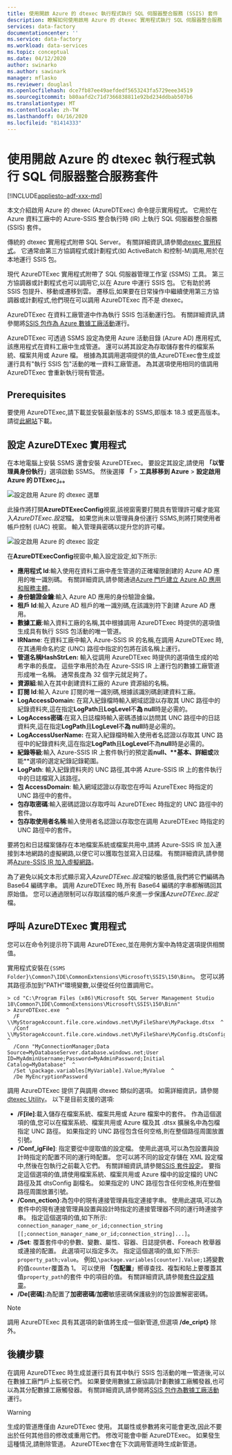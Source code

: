 ```yaml
---
title: 使用開啟 Azure 的 dtexec 執行程式執行 SQL 伺服器整合服務 (SSIS) 套件
description: 瞭解如何使用啟用 Azure 的 dtexec 實用程式執行 SQL 伺服器整合服務 (SSIS) 套件。
services: data-factory
documentationcenter: ''
ms.service: data-factory
ms.workload: data-services
ms.topic: conceptual
ms.date: 04/12/2020
author: swinarko
ms.author: sawinark
manager: mflasko
ms.reviewer: douglasl
ms.openlocfilehash: dce7fb87ee49aefdedf5653243fa5729eee34519
ms.sourcegitcommit: b80aafd2c71d7366838811e92bd234ddbab507b6
ms.translationtype: MT
ms.contentlocale: zh-TW
ms.lasthandoff: 04/16/2020
ms.locfileid: "81414333"
---
```

# <a name="run-sql-server-integration-services-packages-with-the-azure-enabled-dtexec-utility"></a>使用開啟 Azure 的 dtexec 執行程式執行 SQL 伺服器整合服務套件

[!INCLUDE[appliesto-adf-xxx-md](includes/appliesto-adf-xxx-md.md)]

本文介紹啟用 Azure 的 dtexec (AzureDTExec) 命令提示實用程式。 它用於在 Azure 資料工廠中的 Azure-SSIS 整合執行時 (IR) 上執行 SQL 伺服器整合服務 (SSIS) 套件。

傳統的 dtexec 實用程式附帶 SQL Server。 有關詳細資訊,請參閱[dtexec 實用程式](https://docs.microsoft.com/sql/integration-services/packages/dtexec-utility?view=sql-server-2017)。 它通常由第三方協調程式或計劃程式(如 ActiveBatch 和控制-M)調用,用於在本地運行 SSIS 包。 

現代 AzureDTExec 實用程式附帶了 SQL 伺服器管理工作室 (SSMS) 工具。 第三方協調器或計劃程式也可以調用它,以在 Azure 中運行 SSIS 包。 它有助於將 SSIS 包提升、移動或遷移到雲。 遷移后,如果要在日常操作中繼續使用第三方協調器或計劃程式,他們現在可以調用 AzureDTExec 而不是 dtexec。

AzureDTExec 在資料工廠管道中作為執行 SSIS 包活動運行包。 有關詳細資訊,請參閱將[SSIS 包作為 Azure 數據工廠活動](https://docs.microsoft.com/azure/data-factory/how-to-invoke-ssis-package-ssis-activity)運行。 

AzureDTExec 可透過 SSMS 設定為使用 Azure 活動目錄 (Azure AD) 應用程式,該應用程式在資料工廠中生成管道。 還可以將其設定為存取儲存套件的檔案系統、檔案共用或 Azure 檔。 根據為其調用選項提供的值,AzureDTExec會生成並運行具有"執行 SSIS 包"活動的唯一資料工廠管道。 為其選項使用相同的值調用 AzureDTExec 會重新執行現有管道。

## <a name="prerequisites"></a>Prerequisites
要使用 AzureDTExec,請下載並安裝最新版本的 SSMS,即版本 18.3 或更高版本。 請從[此網站](https://docs.microsoft.com/sql/ssms/download-sql-server-management-studio-ssms?view=sql-server-2017)下載。

## <a name="configure-the-azuredtexec-utility"></a>設定 AzureDTExec 實用程式
在本地電腦上安裝 SSMS 還會安裝 AzureDTExec。 要設定其設定,請使用 **「以管理員身份執行**」選項啟動 SSMS。 然後選擇 **「** > **工具移移到 Azure** > **設定啟用 Azure 的 DTExec」。。**

![設定啟用 Azure 的 dtexec 選單](media/how-to-invoke-ssis-package-azure-enabled-dtexec/ssms-azure-enabled-dtexec-menu.png)

此操作將打開**AzureDTExecConfig**視窗,該視窗需要打開具有管理許可權才能寫入*AzureDTExec.設定*檔。 如果您尚未以管理員身份運行 SSMS,則將打開使用者帳戶控制 (UAC) 視窗。 輸入管理員密碼以提升您的許可權。

![設定啟用 Azure 的 dtexec 設定](media/how-to-invoke-ssis-package-azure-enabled-dtexec/ssms-azure-enabled-dtexec-settings.png)

在**AzureDTExecConfig**視窗中,輸入設定設定,如下所示:

- **應用程式 Id**:輸入使用在資料工廠中產生管道的正確權限創建的 Azure AD 應用的唯一識別碼。 有關詳細資訊,請參閱通過[Azure 門戶建立 Azure AD 應用和服務主體](https://docs.microsoft.com/azure/active-directory/develop/howto-create-service-principal-portal)。
- **身份驗證金鑰**:輸入 Azure AD 應用的身份驗證金鑰。
- **租戶 Id**:輸入 Azure AD 租戶的唯一識別碼,在該識別符下創建 Azure AD 應用。
- **數據工廠**:輸入資料工廠的名稱,其中根據調用 AzureDTExec 時提供的選項值生成具有執行 SSIS 包活動的唯一管道。
- **IRName**: 在資料工廠中輸入 Azure-SSIS IR 的名稱,在調用 AzureDTExec 時,在其通用命名約定 (UNC) 路徑中指定的包將在該名稱上運行。
- **管道名稱HashStrLen:** 輸入從調用 AzureDTExec 時提供的選項值生成的哈希字串的長度。 這些字串用於為在 Azure-SSIS IR 上運行包的數據工廠管道形成唯一名稱。 通常長度為 32 個字元就足夠了。
- **資源組**:輸入在其中創建資料工廠的 Azure 資源組的名稱。
- **訂閱 Id**:輸入 Azure 訂閱的唯一識別碼,根據該識別碼創建資料工廠。
- **LogAccessDomain:** 在寫入紀錄檔時輸入網域認證以存取其 UNC 路徑中的紀錄資料夾,這在指定**LogPath**且**LogLevel**不**為 null**時是必需的。
- **LogAccess密碼**:在寫入日誌檔時輸入密碼憑據以訪問其 UNC 路徑中的日誌資料夾,這在指定**LogPath**且**LogLevel**不**為 null**時是必需的。
- **LogAccessUserName:** 在寫入紀錄檔時輸入使用者名認證以存取其 UNC 路徑中的紀錄資料夾,這在指定**LogPath**且**LogLevel**不為**null**時是必需的。
- **紀錄等級**:輸入 Azure-SSIS IR 上套件執行的預定義**null、****基本**、**詳細**或**效能**選項的選定紀錄記錄範圍。
- **LogPath**: 輸入紀錄資料夾的 UNC 路徑,其中將 Azure-SSIS IR 上的套件執行中的日誌檔寫入該路徑。
- **包 AccessDomain**: 輸入網域認證以存取您在呼叫 AzureTExec 時指定的 UNC 路徑中的套件。
- **包存取密碼**:輸入密碼認證以存取呼叫 AzureDTExec 時指定的 UNC 路徑中的套件。
- **包存取使用者名稱**:輸入使用者名認證以存取您在調用 AzureDTExec 時指定的 UNC 路徑中的套件。

要將包和日誌檔案儲存在本地檔案系統或檔案共用中,請將 Azure-SSIS IR 加入連接到本地網路的虛擬網路,以便它可以獲取包並寫入日誌檔。 有關詳細資訊,請參閱將[Azure-SSIS IR 加入虛擬網路](https://docs.microsoft.com/azure/data-factory/join-azure-ssis-integration-runtime-virtual-network)。

為了避免以純文本形式顯示寫入*AzureDTExec.設定*檔的敏感值,我們將它們編碼為 Base64 編碼字串。 調用 AzureDTExec 時,所有 Base64 編碼的字串都解碼回其原始值。 您可以通過限制可以存取該檔的帳戶來進一步保護*AzureDTExec.設定*檔。

## <a name="invoke-the-azuredtexec-utility"></a>呼叫 AzureDTExec 實用程式
您可以在命令列提示符下調用 AzureDTExec,並在用例方案中為特定選項提供相關值。

實用程式安裝在`{SSMS Folder}\Common7\IDE\CommonExtensions\Microsoft\SSIS\150\Binn`。 您可以將其路徑添加到"PATH"環境變數,以便從任何位置調用它。

```dos
> cd "C:\Program Files (x86)\Microsoft SQL Server Management Studio 18\Common7\IDE\CommonExtensions\Microsoft\SSIS\150\Binn"
> AzureDTExec.exe  ^
  /F \\MyStorageAccount.file.core.windows.net\MyFileShare\MyPackage.dtsx  ^
  /Conf \\MyStorageAccount.file.core.windows.net\MyFileShare\MyConfig.dtsConfig  ^
  /Conn "MyConnectionManager;Data Source=MyDatabaseServer.database.windows.net;User ID=MyAdminUsername;Password=MyAdminPassword;Initial Catalog=MyDatabase"  ^
  /Set \package.variables[MyVariable].Value;MyValue  ^
  /De MyEncryptionPassword
```

調用 AzureDTExec 提供了與調用 dtexec 類似的選項。 如需詳細資訊，請參閱 [dtexec Utility](https://docs.microsoft.com/sql/integration-services/packages/dtexec-utility?view=sql-server-2017)。 以下是目前支援的選項:

- **/F[ile]**:載入儲存在檔案系統、檔案共用或 Azure 檔案中的套件。 作為這個選項的值,您可以在檔案系統、檔案共用或 Azure 檔及其 .dtsx 擴展名中為包檔指定 UNC 路徑。 如果指定的 UNC 路徑包含任何空格,則在整個路徑周圍放置引號。
- **/Conf_igFile]**: 指定要從中提取值的設定檔。 使用此選項,可以為包設置與設計時指定的配置不同的運行時配置。 您可以將不同的設定存儲在 XML 設定檔中,然後在包執行之前載入它們。 有關詳細資訊,請參閱[SSIS 套件設定](https://docs.microsoft.com/sql/integration-services/packages/package-configurations?view=sql-server-2017)。 要指定這個選項的值,請使用檔案系統、檔案共用或 Azure 檔中的設定檔的 UNC 路徑及其 dtsConfig 副檔名。 如果指定的 UNC 路徑包含任何空格,則在整個路徑周圍放置引號。
- **/Conn_ection}**:為包中的現有連接管理員指定連接字串。 使用此選項,可以為套件中的現有連接管理員設置與設計時指定的連接管理器不同的運行時連接字串。 指定這個選項的值,如下所示: `connection_manager_name_or_id;connection_string [[;connection_manager_name_or_id;connection_string]...]`。
- **/Set**: 覆蓋套件中的參數、變數、屬性、容器、日誌提供者、Foreach 枚舉器或連接的配置。 此選項可以指定多次。 指定這個選項的值,如下所示: `property_path;value`。 例如,`\package.variables[counter].Value;1`將變數的值`counter`覆蓋為 1。 可以使用 **「包配置**」嚮導查找、複製和貼上要覆蓋其值`property_path`的套件 中的項目的值。 有關詳細資訊,請參閱[套件設定精靈](https://docs.microsoft.com/sql/integration-services/package-configuration-wizard-ui-reference?view=sql-server-2014)。
- **/De[密碼]**:為配置了**加密密碼**/**加密**敏感密碼保護級別的包設置解密密碼。

> [!NOTE]
> 調用 AzureDTExec 具有其選項的新值將生成一個新管道,但選項 **/de_cript}** 除外。

## <a name="next-steps"></a>後續步驟

在調用 AzureDTExec 時生成並運行具有其中執行 SSIS 包活動的唯一管道後,可以在數據工廠門戶上監視它們。 如果要使用數據工廠協調/計劃數據工廠觸發器,也可以為其分配數據工廠觸發器。 有關詳細資訊,請參閱將[SSIS 包作為數據工廠活動](https://docs.microsoft.com/azure/data-factory/how-to-invoke-ssis-package-ssis-activity)運行。

> [!WARNING]
> 生成的管道應僅由 AzureDTExec 使用。 其屬性或參數將來可能會更改,因此不要出於任何其他目的修改或重用它們。 修改可能會中斷 AzureDTExec。 如果發生這種情況,請刪除管道。 AzureDTExec會在下次調用管道時生成新管道。